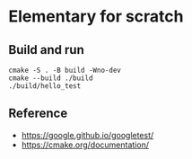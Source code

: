 # Elementary for scratch

## Build and run

```
cmake -S . -B build -Wno-dev
cmake --build ./build
./build/hello_test
```

## Reference

- https://google.github.io/googletest/
- https://cmake.org/documentation/
